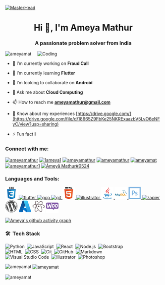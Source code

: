 [![MasterHead](https://1.bp.blogspot.com/-7A4WynwLsMw/XbBpCXG8fHI/AAAAAAAAMt4/uOa1bpLskYgrwGbllhSu2SDj_Mig8SXJQCLcBGAsYHQ/s1600/2000_600px.gif)](https://www.linkedin.com/in/ameyamathur/)
<h1 align="center">Hi 👋, I'm Ameya Mathur</h1>
<h3 align="center">A passionate problem solver from India</h3>

<img align="right"  alt="Coding" width="400" src="https://cdn.dribbble.com/users/1162077/screenshots/3848914/programmer.gif">
<p align = "left"><img src="https://komarev.com/ghpvc/?username=ameyamat&label=Profile%20views&color=0e75b6&style=flat" alt="ameyamat" /></p>

- 🔭 I’m currently working on **Fraud Call**

- 🌱 I’m currently learning **Flutter**

- 👯 I’m looking to collaborate on **Android**

- 💬 Ask me about **Cloud Computing**

- 📫 How to reach me **ameyamathur@gmail.com**

- 📄 Know about my experiences [https://drive.google.com/](https://drive.google.com/file/d/18665Z9FbKe25NKRExaazbV5LvO6eNFyC/view?usp=sharing)

- ⚡ Fun fact **I**

<h3 align="left">Connect with me:</h3>
<p align="left">
<a href="https://linkedin.com/in/ameyamathur" target="blank"><img align="center" src="https://raw.githubusercontent.com/rahuldkjain/github-profile-readme-generator/master/src/images/icons/Social/linked-in-alt.svg" alt="ameyamathur" height="30" width="40" /></a>
<a href="https://fb.com/1ameya1" target="blank"><img align="center" src="https://raw.githubusercontent.com/rahuldkjain/github-profile-readme-generator/master/src/images/icons/Social/facebook.svg" alt="1ameya1" height="30" width="40" /></a>
<a href="https://instagram.com/ameyamathur" target="blank"><img align="center" src="https://raw.githubusercontent.com/rahuldkjain/github-profile-readme-generator/master/src/images/icons/Social/instagram.svg" alt="ameyamathur" height="30" width="40" /></a>
<a href="https://www.hackerrank.com/ameyamathur" target="blank"><img align="center" src="https://raw.githubusercontent.com/rahuldkjain/github-profile-readme-generator/master/src/images/icons/Social/hackerrank.svg" alt="ameyamathur" height="30" width="40" /></a>
<a href="https://www.leetcode.com/ameyamat" target="blank"><img align="center" src="https://raw.githubusercontent.com/rahuldkjain/github-profile-readme-generator/master/src/images/icons/Social/leet-code.svg" alt="ameyamat" height="30" width="40" /></a>
<a href="https://auth.geeksforgeeks.org/user/ameyamathur1" target="blank"><img align="center" src="https://raw.githubusercontent.com/rahuldkjain/github-profile-readme-generator/master/src/images/icons/Social/geeks-for-geeks.svg" alt="ameyamathur1" height="30" width="40" /></a>
<a href="https://discord.gg/Ámeyå Mathur#0524" target="blank"><img align="center" src="https://raw.githubusercontent.com/rahuldkjain/github-profile-readme-generator/master/src/images/icons/Social/discord.svg" alt="Ámeyå Mathur#0524" height="30" width="40" /></a>
</p>

<h3 align="left">Languages and Tools:</h3>
<p align="left"> <a href="https://www.w3schools.com/css/" target="_blank" rel="noreferrer"> <img src="https://raw.githubusercontent.com/devicons/devicon/master/icons/css3/css3-original-wordmark.svg" alt="css3" width="40" height="40"/> </a> <a href="https://flutter.dev" target="_blank" rel="noreferrer"> <img src="https://www.vectorlogo.zone/logos/flutterio/flutterio-icon.svg" alt="flutter" width="40" height="40"/> </a> <a href="https://cloud.google.com" target="_blank" rel="noreferrer"> <img src="https://www.vectorlogo.zone/logos/google_cloud/google_cloud-icon.svg" alt="gcp" width="40" height="40"/> </a> <a href="https://git-scm.com/" target="_blank" rel="noreferrer"> <img src="https://www.vectorlogo.zone/logos/git-scm/git-scm-icon.svg" alt="git" width="40" height="40"/> </a> <a href="https://www.w3.org/html/" target="_blank" rel="noreferrer"> <img src="https://raw.githubusercontent.com/devicons/devicon/master/icons/html5/html5-original-wordmark.svg" alt="html5" width="40" height="40"/> </a> <a href="https://www.adobe.com/in/products/illustrator.html" target="_blank" rel="noreferrer"> <img src="https://www.vectorlogo.zone/logos/adobe_illustrator/adobe_illustrator-icon.svg" alt="illustrator" width="40" height="40"/> </a> <a href="https://www.java.com" target="_blank" rel="noreferrer"> <img src="https://raw.githubusercontent.com/devicons/devicon/master/icons/java/java-original.svg" alt="java" width="40" height="40"/> </a> <a href="https://www.mysql.com/" target="_blank" rel="noreferrer"> <img src="https://raw.githubusercontent.com/devicons/devicon/master/icons/mysql/mysql-original-wordmark.svg" alt="mysql" width="40" height="40"/> </a> <a href="https://www.photoshop.com/en" target="_blank" rel="noreferrer"> <img src="https://raw.githubusercontent.com/devicons/devicon/master/icons/photoshop/photoshop-line.svg" alt="photoshop" width="40" height="40"/> </a> <a href="https://zapier.com" target="_blank" rel="noreferrer"> <img src="https://www.vectorlogo.zone/logos/zapier/zapier-icon.svg" alt="zapier" width="40" height="40"/> </a> <img src ="https://raw.githubusercontent.com/devicons/devicon/master/icons/wordpress/wordpress-plain.svg" alt = "wordpress" width = "40" height = "40"/> <img src ="https://raw.githubusercontent.com/devicons/devicon/master/icons/azure/azure-original.svg" alt = "Azure" width = "40" height = "40"/> <img src ="https://raw.githubusercontent.com/devicons/devicon/master/icons/atom/atom-original.svg" alt = "Atom"  width="40" height = "40"/>  <img src ="https://raw.githubusercontent.com/devicons/devicon/master/icons/woocommerce/woocommerce-plain.svg" alt = "Woocommerce"  width="40" height = "40"/> </p>

[![Ameya's github activity graph](https://activity-graph.herokuapp.com/graph?username=ameyamat&bg_color=ffffff&color=777777&line=ff5200&point=1adbce&area=true&hide_border=true)](https://github.com/ameyamat/github-readme-activity-graph)

### 🛠 &nbsp;Tech Stack

![Python](https://img.shields.io/badge/-Python-05122A?style=flat&logo=python)&nbsp;
![JavaScript](https://img.shields.io/badge/-JavaScript-05122A?style=flat&logo=javascript)&nbsp;
![React](https://img.shields.io/badge/-React-05122A?style=flat&logo=react)&nbsp;
![Node.js](https://img.shields.io/badge/-Node.js-05122A?style=flat&logo=node.js)&nbsp;
![Bootstrap](https://img.shields.io/badge/-Bootstrap-05122A?style=flat&logo=bootstrap&logoColor=563D7C)\
![HTML](https://img.shields.io/badge/-HTML-05122A?style=flat&logo=HTML5)&nbsp;
![CSS](https://img.shields.io/badge/-CSS-05122A?style=flat&logo=CSS3&logoColor=1572B6)&nbsp;
![Git](https://img.shields.io/badge/-Git-05122A?style=flat&logo=git)&nbsp;
![GitHub](https://img.shields.io/badge/-GitHub-05122A?style=flat&logo=github)&nbsp;
![Markdown](https://img.shields.io/badge/-Markdown-05122A?style=flat&logo=markdown)\
![Visual Studio Code](https://img.shields.io/badge/-Visual%20Studio%20Code-05122A?style=flat&logo=visual-studio-code&logoColor=007ACC)&nbsp;
![Illustrator](https://img.shields.io/badge/-Illustrator-05122A?style=flat&logo=adobe-illustrator)&nbsp;
![Photoshop](https://img.shields.io/badge/-Photoshop-05122A?style=flat&logo=adobe-photoshop)&nbsp;

<p><img align="left" src="https://github-readme-stats.vercel.app/api/top-langs?username=ameyamat&show_icons=true&locale=en&layout=compact" alt="ameyamat" /></p>

<p>&nbsp;<img align="center" src="https://github-readme-stats.vercel.app/api?username=ameyamat&show_icons=true&locale=en" alt="ameyamat" /></p>

<p><img align="center" src="https://github-readme-streak-stats.herokuapp.com/?user=ameyamat&" alt="ameyamat" /></p>

